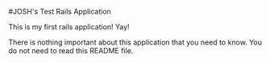 #JOSH's Test Rails Application

This is my first rails application! Yay!

There is nothing important about this application that you need to know.  You do not need to read this README file.
